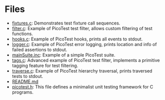 # Files

* [fixtures.c](fixtures_8c.md#fixtures_8c): Demonstrates test fixture call sequences.
* [filter.c](filter_8c.md#filter_8c): Example of PicoTest test filter, allows custom filtering of test functions.
* [hooks.c](hooks_8c.md#hooks_8c): Example of PicoTest hooks, prints all events to stdout.
* [logger.c](logger_8c.md#logger_8c): Example of PicoTest error logging, prints location and info of failed assertions to stdout.
* [mainSuite.inc](main_suite_8inc.md#main_suite_8inc): Example of a simple PicoTest suite.
* [tags.c](tags_8c.md#tags_8c): Advanced example of PicoTest test filter, implements a primitive tagging feature for test filtering.
* [traverse.c](traverse_8c.md#traverse_8c): Example of PicoTest hierarchy traversal, prints traversed tests to stdout.
* [README.md](_r_e_a_d_m_e_8md.md#_r_e_a_d_m_e_8md)
* [picotest.h](picotest_8h.md#picotest_8h): This file defines a minimalist unit testing framework for C programs.